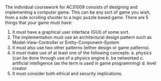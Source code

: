 The individual coursework for AC31009 consists of designing and implementing a computer game. This can be any sort of game you wish, from a side scrolling shooter to a logic puzzle based game. 
There are 5 things that your game must have: 
1.	It must have a graphical user interface (GUI) of some sort. 
2.	The implementation must use an architectural design pattern such as Model-View-Controller or Entity–Component–System
3.	It must also use two other patterns (either design or game patterns).
4.	It must make use of at least one of the following concepts:
a.	physics (can be done through use of a physics engine
b.	be networked
c.	artificial intelligence (as the term is used in game programming)
d.	level creator
5.	It must consider both ethical and security implications.
